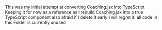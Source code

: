 This was my initial attempt at converting Coaching.jsx into TypeScript
Keeping it for now as a reference as I rebuild Coaching.jsx into a true TypeScript component
also afraid if I delete it early I will regret it.
all code in this Folder is currently unused
